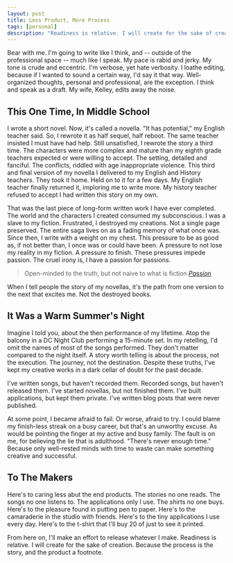 ```yaml
---
layout: post
title: Less Product, More Process
tags: [personal]
description: "Readiness is relative. I will create for the sake of creation. Because the process is the story, and the product a footnote."
---
```


Bear with me. I'm going to write like I think, and -- outside of the professional space -- much like I speak. My pace is rabid and jerky. My tone is crude and eccentric. I'm verbose, yet hate verbosity. I loathe editing, because if I wanted to sound a certain way, I'd say it that way. Well-organized thoughts, personal and professional, are the exception. I think and speak as a draft. My wife, Kelley, edits away the noise.

## This One Time, In Middle School

I wrote a short novel. Now, it's called a novella. "It has potential," my English teacher said. So, I rewrote it as half sequel, half reboot. The same teacher insisted I must have had help. Still unsatisfied, I rewrote the story a third time. The characters were more complex and mature than my eighth grade teachers expected or were willing to accept. The setting, detailed and fanciful. The conflicts, riddled with age inappropriate violence. This third and final version of my novella I delivered to my English and History teachers. They took it home. Held on to it for a few days. My English teacher finally returned it, imploring me to write more. My history teacher refused to accept I had written this story on my own.

That was the last piece of long-form written work I have ever completed. The world and the characters I created consumed my subconscious. I was a slave to my fiction. Frustrated, I destroyed my creations. Not a single page preserved. The entire saga lives on as a fading memory of what once was. Since then, I write with a weight on my chest. This pressure to be as good as, if not better than, I once was or could have been. A pressure to not lose my reality in my fiction. A pressure to finish. These pressures impede passion. The cruel irony is, I have a passion for passions.

> Open-minded to the truth, but not naive to what is fiction *[Passion](http://rap.genius.com/Ab-soul-passion-lyrics)*

When I tell people the story of my novellas, it's the path from one version to the next that excites me. Not the destroyed books.

## It Was a Warm Summer's Night

Imagine I told you, about the then performance of my lifetime. Atop the balcony in a DC Night Club performing a 15-minute set. In my retelling, I'd omit the names of most of the songs performed. They don't matter compared to the night itself. A story worth telling is about the process, not the execution. The journey, not the destination. Despite these truths, I've kept my creative works in a dark cellar of doubt for the past decade.

I've written songs, but haven't recorded them. Recorded songs, but haven't released them. I've started novellas, but not finished them. I've built applications, but kept them private. I've written blog posts that were never published.

At some point, I became afraid to fail. Or worse, afraid to try. I could blame my finish-less streak on a busy career, but that's an unworthy excuse. As would be pointing the finger at my active and busy family. The fault is on me, for believing the lie that is adulthood. "There's never enough time." Because only well-rested minds with time to waste can make something creative and successful.

## To The Makers

Here's to caring less abut the end products. The stories no one reads. The songs no one listens to. The applications only I use. The shirts no one buys. Here's to the pleasure found in putting pen to paper. Here's to the camaraderie in the studio with friends. Here's to the tiny applications I use every day. Here's to the t-shirt that I'll buy 20 of just to see it printed.

From here on, I'll make an effort to release whatever I make. Readiness is relative. I will create for the sake of creation. Because the process is the story, and the product a footnote.
